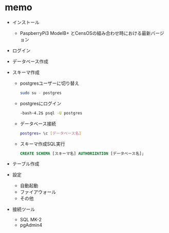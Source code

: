 # memo

- インストール
  - PaspberryPi3 ModelB+ とCensOSの組み合わせ時における最新バージョン

- ログイン

- データベース作成

- スキーマ作成  
  
  - postgresユーザーに切り替え

    ```sh
    sudo su - postgres
    ```

  - postgresにログイン

    ```bash
    -bash-4.2$ psql -U postgres
    ```
  
  - データベース接続

    ```sh
    postgres= \c [データベース名]
    ```

  - スキーマ作成SQL実行

    ```sql
    CREATE SCHEMA [スキーマ名] AUTHORIZATION [データベース名];
    ```
  
- テーブル作成

- 設定
  - 自動起動  
  - ファイアウォール
  - その他
  
- 接続ツール
  - SQL MK-2
  - pgAdmin4
